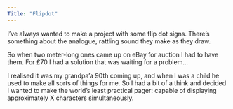 ```yaml
---
Title: "Flipdot"
---
```


I’ve always wanted to make a project with some flip dot signs. There’s something about the analogue, rattling sound they make as they draw.

So when two meter-long ones came up on eBay for auction I had to have them. For £70 I had a solution that was waiting for
a problem...

I realised it was my grandpa’a 90th coming up, and when I was a child he used to make all sorts of things for me. So I had a bit of a think and decided I wanted to make the world’s least practical pager: capable of displaying approximately X characters simultaneously.
